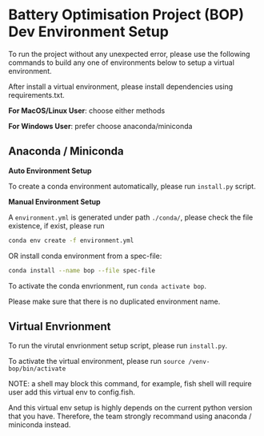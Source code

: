 # Battery Optimisation Project (BOP) Dev Environment Setup

To run the project without any unexpected error, please use the following commands to build any one of environments below to setup a virtual environment.

After install a virtual environment, please install dependencies using requirements.txt.

**For MacOS/Linux User**: choose either methods

**For Windows User**: prefer choose anaconda/miniconda

## Anaconda / Miniconda

**Auto Environment Setup**

To create a conda environment automatically, please run `install.py` script. 

**Manual Environment Setup**

A `environment.yml` is generated under path `./conda/`, please check the file existence, if exist, please run 

```bash
conda env create -f environment.yml
```

OR install conda environment from a spec-file:

```bash
conda install --name bop --file spec-file
```

To activate the conda envrionment, run `conda activate bop`.

Please make sure that there is no duplicated environment name.

## Virtual Envrionment

To run the virutal envrionment setup script, please run `install.py`. 

To activate the virtual environment, please run `source /venv-bop/bin/activate`

NOTE: a shell may block this command, for example, fish shell will require user add this virtual env to config.fish. 

And this virtual env setup is highly depends on the current python version that you have. Therefore, the team strongly 
recommand using anaconda / miniconda instead.
